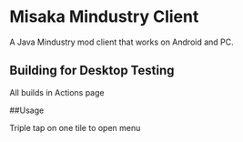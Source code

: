 # Misaka Mindustry Client
A Java Mindustry mod client that works on Android and PC.

## Building for Desktop Testing

All builds in Actions page

##Usage

Triple tap on one tile to open menu
